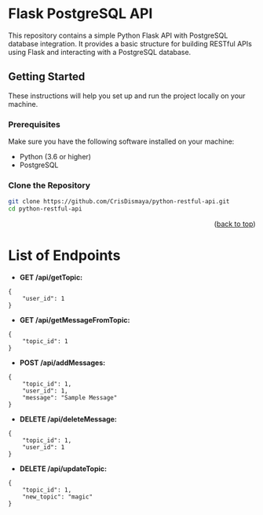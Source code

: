 # Flask PostgreSQL API

This repository contains a simple Python Flask API with PostgreSQL database integration. It provides a basic structure for building RESTful APIs using Flask and interacting with a PostgreSQL database.

## Getting Started

These instructions will help you set up and run the project locally on your machine.

### Prerequisites

Make sure you have the following software installed on your machine:

- Python (3.6 or higher)
- PostgreSQL

### Clone the Repository

```bash
git clone https://github.com/CrisDismaya/python-restful-api.git
cd python-restful-api
```

<p align="right">(<a href="#readme-top">back to top</a>)</p>

# List of Endpoints

- **GET /api/getTopic:**
```
{
    "user_id": 1
}
```

- **GET /api/getMessageFromTopic:**
```
{
    "topic_id": 1
}
```

- **POST /api/addMessages:**
```
{
    "topic_id": 1,
    "user_id": 1,
    "message": "Sample Message"
}
```

- **DELETE /api/deleteMessage:**
```
{
    "topic_id": 1,
    "user_id": 1
}
```

- **DELETE /api/updateTopic:**
```
{
    "topic_id": 1,
    "new_topic": "magic"
}
```
